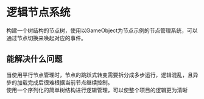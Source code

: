 # 逻辑节点系统

构建一个树结构的节点树，使用以GameObject为节点示例的节点管理系统，可以通过节点切换来唤起对应的事件。

## 能解决什么问题

当使用平行节点管理时，节点的跳跃式转变需要拆分成多步运行，逻辑混乱，且异步的加载完成后很难根据当前节点继续控制。  
使用一个序列化的简单树结构进行逻辑管理，可以使整个项目的逻辑更为清晰
